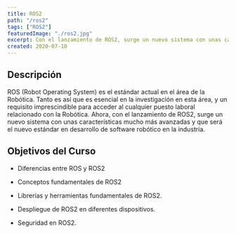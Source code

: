```yaml
---
title: ROS2
path: "/ros2"
tags: ["ROS2"]
featuredImage: "./ros2.jpg"
excerpt: Con el lanzamiento de ROS2, surge un nuevo sistema con unas características mucho más avanzadas y que será el nuevo estándar en desarrollo de software robótico en la industria
created: 2020-07-10
---
```


## Descripción

ROS (Robot Operating System) es el estándar actual en el área de la Robótica. Tanto es así que es esencial en la investigación en esta área, y un requisito imprescindible para acceder al cualquier puesto laboral relacionado con la Robótica. Ahora, con el lanzamiento de ROS2, surge un nuevo sistema con unas características mucho más avanzadas y que será el nuevo estándar en desarrollo de software robótico en la industria.

## Objetivos del Curso

* Diferencias entre ROS y ROS2

* Conceptos fundamentales de ROS2

* Librerías y herramientas fundamentales de ROS2.

* Despliegue de ROS2 en diferentes dispositivos.

* Seguridad en ROS2.
